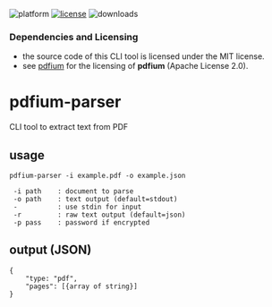 ![platform](https://img.shields.io/static/v1?label=platform&message=mac-intel%20|%20mac-arm%20|%20win-64&color=blue)
[![license](https://img.shields.io/github/license/miyako/pdfium-parser)](LICENSE)
![downloads](https://img.shields.io/github/downloads/miyako/pdfium-parser/total)

### Dependencies and Licensing

* the source code of this CLI tool is licensed under the MIT license.
* see [pdfium](https://pdfium.googlesource.com/pdfium/+/main/LICENSE) for the licensing of **pdfium** (Apache License 2.0).
 
# pdfium-parser
CLI tool to extract text from PDF

## usage

```
pdfium-parser -i example.pdf -o example.json

 -i path    : document to parse
 -o path    : text output (default=stdout)
 -          : use stdin for input
 -r         : raw text output (default=json)
 -p pass    : password if encrypted
```

## output (JSON)

```
{
    "type: "pdf",
    "pages": [{array of string}]
}
```
